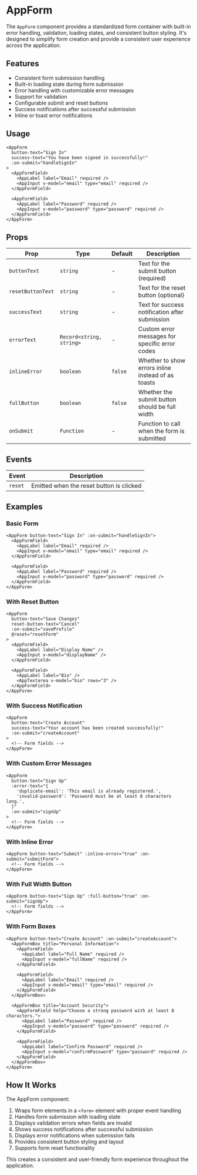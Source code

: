 # AppForm

The `AppForm` component provides a standardized form container with built-in error handling, validation, loading states, and consistent button styling. It's designed to simplify form creation and provide a consistent user experience across the application.

## Features

- Consistent form submission handling
- Built-in loading state during form submission
- Error handling with customizable error messages
- Support for validation
- Configurable submit and reset buttons
- Success notifications after successful submission
- Inline or toast error notifications

## Usage

```vue
<AppForm
  button-text="Sign In"
  success-text="You have been signed in successfully!"
  :on-submit="handleSignIn"
>
  <AppFormField>
    <AppLabel label="Email" required />
    <AppInput v-model="email" type="email" required />
  </AppFormField>
  
  <AppFormField>
    <AppLabel label="Password" required />
    <AppInput v-model="password" type="password" required />
  </AppFormField>
</AppForm>
```

## Props

| Prop              | Type                     | Default | Description                                        |
| ----------------- | ------------------------ | ------- | -------------------------------------------------- |
| `buttonText`      | `string`                 | -       | Text for the submit button (required)              |
| `resetButtonText` | `string`                 | -       | Text for the reset button (optional)               |
| `successText`     | `string`                 | -       | Text for success notification after submission     |
| `errorText`       | `Record<string, string>` | -       | Custom error messages for specific error codes     |
| `inlineError`     | `boolean`                | `false` | Whether to show errors inline instead of as toasts |
| `fullButton`      | `boolean`                | `false` | Whether the submit button should be full width     |
| `onSubmit`        | `Function`               | -       | Function to call when the form is submitted        |

## Events

| Event   | Description                              |
| ------- | ---------------------------------------- |
| `reset` | Emitted when the reset button is clicked |

## Examples

### Basic Form

```vue
<AppForm button-text="Sign In" :on-submit="handleSignIn">
  <AppFormField>
    <AppLabel label="Email" required />
    <AppInput v-model="email" type="email" required />
  </AppFormField>
  
  <AppFormField>
    <AppLabel label="Password" required />
    <AppInput v-model="password" type="password" required />
  </AppFormField>
</AppForm>
```

### With Reset Button

```vue
<AppForm
  button-text="Save Changes"
  reset-button-text="Cancel"
  :on-submit="saveProfile"
  @reset="resetForm"
>
  <AppFormField>
    <AppLabel label="Display Name" />
    <AppInput v-model="displayName" />
  </AppFormField>
  
  <AppFormField>
    <AppLabel label="Bio" />
    <AppTextarea v-model="bio" rows="3" />
  </AppFormField>
</AppForm>
```

### With Success Notification

```vue
<AppForm
  button-text="Create Account"
  success-text="Your account has been created successfully!"
  :on-submit="createAccount"
>
  <!-- Form fields -->
</AppForm>
```

### With Custom Error Messages

```vue
<AppForm
  button-text="Sign Up"
  :error-text="{
    'duplicate-email': 'This email is already registered.',
    'invalid-password': 'Password must be at least 8 characters long.',
  }"
  :on-submit="signUp"
>
  <!-- Form fields -->
</AppForm>
```

### With Inline Error

```vue
<AppForm button-text="Submit" :inline-error="true" :on-submit="submitForm">
  <!-- Form fields -->
</AppForm>
```

### With Full Width Button

```vue
<AppForm button-text="Sign Up" :full-button="true" :on-submit="signUp">
  <!-- Form fields -->
</AppForm>
```

### With Form Boxes

```vue
<AppForm button-text="Create Account" :on-submit="createAccount">
  <AppFormBox title="Personal Information">
    <AppFormField>
      <AppLabel label="Full Name" required />
      <AppInput v-model="fullName" required />
    </AppFormField>
    
    <AppFormField>
      <AppLabel label="Email" required />
      <AppInput v-model="email" type="email" required />
    </AppFormField>
  </AppFormBox>
  
  <AppFormBox title="Account Security">
    <AppFormField help="Choose a strong password with at least 8 characters.">
      <AppLabel label="Password" required />
      <AppInput v-model="password" type="password" required />
    </AppFormField>
    
    <AppFormField>
      <AppLabel label="Confirm Password" required />
      <AppInput v-model="confirmPassword" type="password" required />
    </AppFormField>
  </AppFormBox>
</AppForm>
```

## How It Works

The AppForm component:

1. Wraps form elements in a `<form>` element with proper event handling
2. Handles form submission with loading state
3. Displays validation errors when fields are invalid
4. Shows success notifications after successful submission
5. Displays error notifications when submission fails
6. Provides consistent button styling and layout
7. Supports form reset functionality

This creates a consistent and user-friendly form experience throughout the application.
